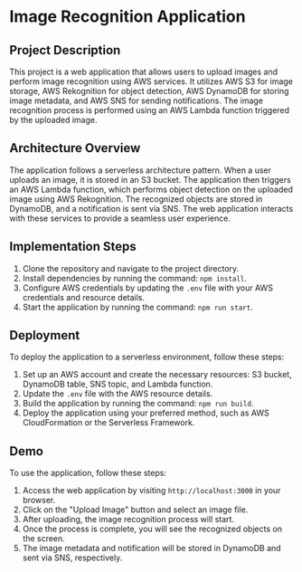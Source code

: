 # Image Recognition Application

## Project Description
This project is a web application that allows users to upload images and perform image recognition using AWS services. It utilizes AWS S3 for image storage, AWS Rekognition for object detection, AWS DynamoDB for storing image metadata, and AWS SNS for sending notifications. The image recognition process is performed using an AWS Lambda function triggered by the uploaded image.

## Architecture Overview
The application follows a serverless architecture pattern. When a user uploads an image, it is stored in an S3 bucket. The application then triggers an AWS Lambda function, which performs object detection on the uploaded image using AWS Rekognition. The recognized objects are stored in DynamoDB, and a notification is sent via SNS. The web application interacts with these services to provide a seamless user experience.

## Implementation Steps
1. Clone the repository and navigate to the project directory.
2. Install dependencies by running the command: `npm install`.
3. Configure AWS credentials by updating the `.env` file with your AWS credentials and resource details.
4. Start the application by running the command: `npm run start`.

## Deployment
To deploy the application to a serverless environment, follow these steps:

1. Set up an AWS account and create the necessary resources: S3 bucket, DynamoDB table, SNS topic, and Lambda function.
2. Update the `.env` file with the AWS resource details.
3. Build the application by running the command: `npm run build`.
4. Deploy the application using your preferred method, such as AWS CloudFormation or the Serverless Framework.

## Demo
To use the application, follow these steps:

1. Access the web application by visiting `http://localhost:3000` in your browser.
2. Click on the "Upload Image" button and select an image file.
3. After uploading, the image recognition process will start.
4. Once the process is complete, you will see the recognized objects on the screen.
5. The image metadata and notification will be stored in DynamoDB and sent via SNS, respectively.

